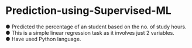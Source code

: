 # Prediction-using-Supervised-ML
● Predicted the percentage of an student based on the no. of study hours.<br>
● This is a simple linear regression task as it involves just 2 variables.<br>
● Have used Python language.
